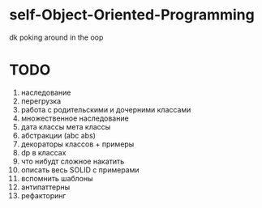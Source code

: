 # self-Object-Oriented-Programming
dk poking around in the oop 

# TODO 
1. наследование
2. перегрузка
3. работа с родительскими и дочерними классами
4. множественное наследование
5. дата классы мета классы
6. абстракции (abc abs)
7. декораторы классов + примеры
8. dp в классах
9. что нибудт сложное накатить 
10. описать весь SOLID с примерами
11. вспомнить шаблоны
12. антипаттерны
13. рефакторинг 